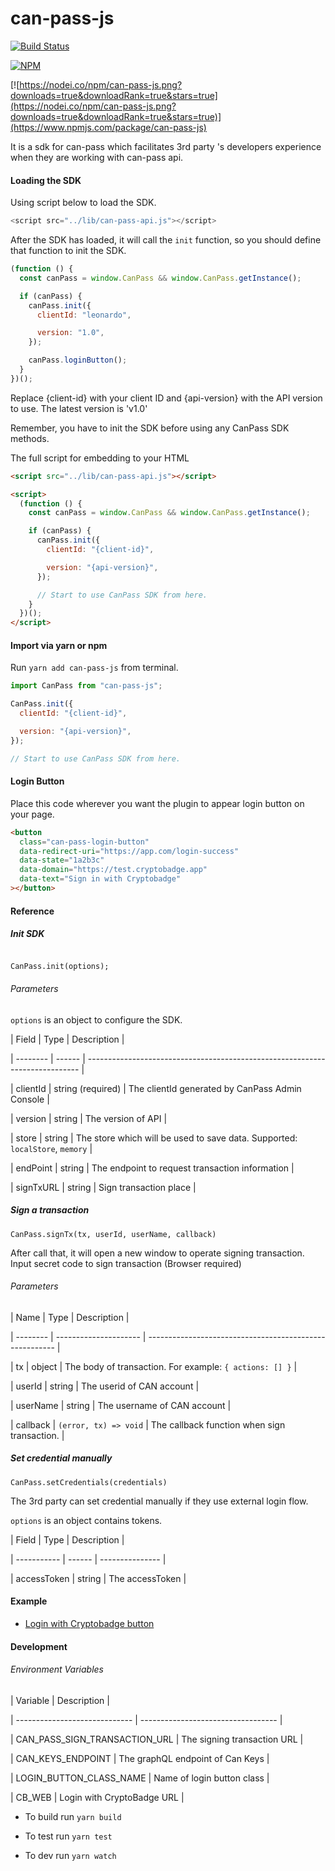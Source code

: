 # can-pass-js

[![Build Status](https://travis-ci.org/canfoundation/can-pass-js.svg?branch=master)](https://travis-ci.org/canfoundation/can-pass-js)

[![NPM](https://img.shields.io/npm/v/can-pass-js.svg)](https://www.npmjs.org/package/can-pass-js)

[![https://nodei.co/npm/can-pass-js.png?downloads=true&downloadRank=true&stars=true](https://nodei.co/npm/can-pass-js.png?downloads=true&downloadRank=true&stars=true)](https://www.npmjs.com/package/can-pass-js)

It is a sdk for can-pass which facilitates 3rd party 's developers experience when they are working with can-pass api.

#### Loading the SDK

Using script below to load the SDK.

```javascript
<script src="../lib/can-pass-api.js"></script>
```

After the SDK has loaded, it will call the `init` function, so you should define that function to init the SDK.

```javascript
(function () {
  const canPass = window.CanPass && window.CanPass.getInstance();

  if (canPass) {
    canPass.init({
      clientId: "leonardo",

      version: "1.0",
    });

    canPass.loginButton();
  }
})();
```

Replace {client-id} with your client ID and {api-version} with the API version to use. The latest version is 'v1.0'

Remember, you have to init the SDK before using any CanPass SDK methods.

The full script for embedding to your HTML

```html
<script src="../lib/can-pass-api.js"></script>

<script>
  (function () {
    const canPass = window.CanPass && window.CanPass.getInstance();

    if (canPass) {
      canPass.init({
        clientId: "{client-id}",

        version: "{api-version}",
      });

      // Start to use CanPass SDK from here.
    }
  })();
</script>
```

#### Import via yarn or npm

Run `yarn add can-pass-js` from terminal.

```javascript
import CanPass from "can-pass-js";

CanPass.init({
  clientId: "{client-id}",

  version: "{api-version}",
});

// Start to use CanPass SDK from here.
```

#### Login Button

Place this code wherever you want the plugin to appear login button on your page.

```html
<button
  class="can-pass-login-button"
  data-redirect-uri="https://app.com/login-success"
  data-state="1a2b3c"
  data-domain="https://test.cryptobadge.app"
  data-text="Sign in with Cryptobadge"
></button>
```

#### Reference

##### Init SDK

```

CanPass.init(options);

```

###### Parameters

`options` is an object to configure the SDK.

| Field | Type | Description |

| -------- | ------ | ---------------------------------------------------------------------------- |

| clientId | string (required) | The clientId generated by CanPass Admin Console |

| version | string | The version of API |

| store | string | The store which will be used to save data. Supported: `localStore`, `memory` |

| endPoint | string | The endpoint to request transaction information |

| signTxURL | string | Sign transaction place |

##### Sign a transaction

`CanPass.signTx(tx, userId, userName, callback)`

After call that, it will open a new window to operate signing transaction. Input secret code to sign transaction (Browser required)

###### Parameters

| Name | Type | Description |

| -------- | --------------------- | ------------------------------------------------------- |

| tx | object | The body of transaction. For example: `{ actions: [] }` |

| userId | string | The userid of CAN account |

| userName | string | The username of CAN account |

| callback | `(error, tx) => void` | The callback function when sign transaction. |

##### Set credential manually

`CanPass.setCredentials(credentials)`

The 3rd party can set credential manually if they use external login flow.

`options` is an object contains tokens.

| Field | Type | Description |

| ----------- | ------ | --------------- |

| accessToken | string | The accessToken |

#### Example

- [Login with Cryptobadge button](http://git.baikal.io/can/can-pass-api/tree/canary/example/index.html)

#### Development

###### Environment Variables

| Variable | Description |

| ----------------------------- | ---------------------------------- |

| CAN_PASS_SIGN_TRANSACTION_URL | The signing transaction URL |

| CAN_KEYS_ENDPOINT | The graphQL endpoint of Can Keys |

| LOGIN_BUTTON_CLASS_NAME | Name of login button class |

| CB_WEB | Login with CryptoBadge URL |

- To build run `yarn build`

- To test run `yarn test`

- To dev run `yarn watch`
